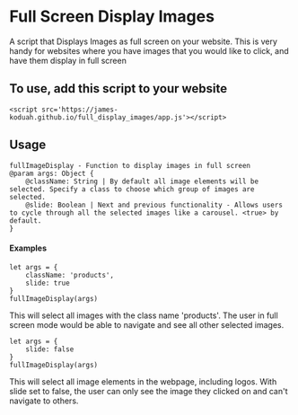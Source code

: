 # Full Screen Display Images
A script that Displays Images as full screen on your website. 
This is very handy for websites where you have images that you would like to click, and have them display in full screen


## To use, add this script to your website
```<script src='https://james-koduah.github.io/full_display_images/app.js'></script>```


## Usage
```
fullImageDisplay - Function to display images in full screen
@param args: Object {
    @className: String | By default all image elements will be selected. Specify a class to choose which group of images are selected.
    @slide: Boolean | Next and previous functionality - Allows users to cycle through all the selected images like a carousel. <true> by default.
}
```

#### Examples
```
let args = {
    className: 'products',
    slide: true
}
fullImageDisplay(args)
```
This will select all images with the class name 'products'. 
The user in full screen mode would be able to navigate and see all other selected images.


```
let args = {
    slide: false
}
fullImageDisplay(args)
```
This will select all image elements in the webpage, including logos.
With slide set to false, the user can only see the image they clicked on and can't navigate to others.